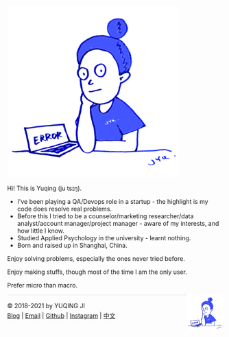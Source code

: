 <img src="./../avatar.png" style="width: 400px; height: 400px"/>

Hi! This is Yuqing (ju tsɪŋ).

- I've been playing a QA/Devops role in a startup - the highlight is my code does resolve real problems. 
- Before this I tried to be a counselor/marketing researcher/data analyst/account manager/project manager - aware of my interests, and how little I know.
- Studied Applied Psychology in the university - learnt nothing. 
- Born and raised up in Shanghai, China.

Enjoy solving problems, especially the ones never tried before.

Enjoy making stuffs, though most of the time I am the only user. 

Prefer micro than macro.

<div><a href="https://gniquyij.github.io/oneday"><img src="https://github.com/gniquyij/gniquyij.github.io/blob/master/avatar.png?raw=true" style="float:right;width:85px;height:85px"/></a></div><div style="border-top:1px solid #e1e4e8;padding-top:16px"></div>
<div>© 2018-2021 by YUQING JI</div>
<div style="padding-top:0.3em"><a href="https://gniquyij.github.io/">Blog</a> | <a href="mailto:yuqing.ji@outlook.com">Email</a> | <a href="https://github.com/gniquyij">Github</a> | <a href="https://www.instagram.com/gniquyij/">Instagram</a> | <a href="https://gniquyij.github.io/zh">中文</a></div>